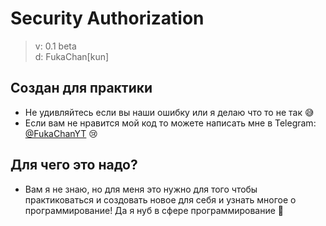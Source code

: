 # Security Authorization
> v: 0.1 beta  
> d: FukaChan[kun]

## Создан для практики
* Не удивляйтесь если вы наши ошибку или я делаю что то не так 😅
* Если вам не нравится мой код то можете написать мне в Telegram: [@FukaChanYT](https://t.me/FukaChanYT) 😢

## Для чего это надо?
* Вам я не знаю, но для меня это нужно для того чтобы практиковаться и создовать новое для себя и узнать многое о программирование! Да я нуб в сфере программирование 🦋